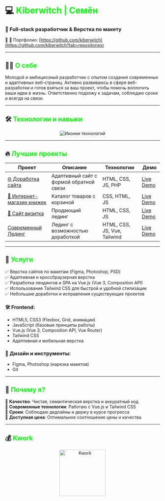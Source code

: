 # 💻 <span style="color: #00ff00">Kiberwitch | Семён</span> 
### 🚀 Full-stack разработчик & Верстка по макету
📍 
📂 Портфолио: [https://github.com/kiberwitch](https://github.com/kiberwitch?tab=repositories)

---

## 👨‍💻 <span style="color: #00ff00">О себе</span>
Молодой и амбициозный разработчик с опытом создания современных и адаптивных веб-страниц. Активно развиваюсь в сфере веб-разработки и готов взяться за ваш проект, чтобы помочь воплотить ваши идеи в жизнь. Ответственно подхожу к задачам, соблюдаю сроки и всегда на связи.

---

## 🛠 <span style="color: #00ff00">Технологии и навыки</span>
<div align="center">
  <img src="https://skillicons.dev/icons?i=html,css,js,php,vue,git,figma,tailwind&theme=dark&perline=8" alt="Иконки технологий" />
</div>

---

## 🔥 <span style="color: #00ff00">Лучшие проекты</span>

| Проект | Описание | Технологии | Демо |
|--------|----------|------------|------|
| [🌐 Доработка сайта](https://github.com/kiberwitch/Vitaliti_Website) | Адаптивный сайт с формой обратной связи | HTML, CSS, JS, PHP | [Live Demo](https://kiberwitch.github.io/Vitaliti_Website/) |
| [🛒 Интернет-магазин книжек](https://github.com/kiberwitch/Book_store) | Каталог товаров с корзиной | CSS, HTML, JS | [Live Demo](https://kiberwitch.github.io/Book_store/) |
| [🎨 Сайт визитка](https://github.com/kiberwitch/Site_business_ard_lawyer_Michelson) | Продающий лединг | HTML, CSS, JS | [Live Demo]() |
| [ Современный Лединг](https://github.com/kiberwitch/Vue+Tailwind) | Лединг с возможностью доработкой | HTML, CSS, JS, Vue, Tailwind | [Live Demo](https://kiberwitch.github.io/Vue-Tailwind/) |

---

## 💼 <span style="color: #00ff00">Услуги</span>
✅ Верстка сайтов по макетам (Figma, Photoshop, PSD)  
✅ Адаптивная и кроссбраузерная верстка  
✅ Разработка лендингов и SPA на Vue.js (Vue 3, Composition API)  
✅ Использование Tailwind CSS для быстрой и удобной стилизации  
✅ Небольшие доработки и исправления существующих проектов  

### 🛠 Frontend:
- HTML5, CSS3 (Flexbox, Grid, анимации)
- JavaScript (базовые принципы работы)
- Vue.js (Vue 3, Composition API, Vue Router)
- Tailwind CSS
- Адаптивная и мобильная верстка

### 🎨 Дизайн и инструменты:
- Figma, Photoshop (нарезка макетов)
- Git

---

## 🌟 <span style="color: #00ff00">Почему я?</span>
🔹 **Качество**: Чистая, семантическая верстка и аккуратный код  
🔹 **Современные технологии**: Работаю с Vue.js и Tailwind CSS  
🔹 **Сроки**: Соблюдаю дедлайны и держу в курсе прогресса  
🔹 **Доступная цена**: Оптимальное соотношение цены и качества  

---

## 💰 <span style="color: #00ff00">Kwork</span>
<div align="center">
  <a href="https://kwork.ru/user/kiberwitch" target="_blank">
    <img src="https://img.shields.io/badge/KWORK-00FF00?style=for-the-badge&logoColor=black&logo=data:image/svg+xml;base64,PHN2ZyB4bWxucz0iaHR0cDovL3d3dy53My5vcmcvMjAwMC9zdmciIHZpZXdCb3g9IjAgMCAyNCAyNCI+PHBhdGggZD0iTTEyIDBDNS4zNzMgMCAwIDUuMzczIDAgMTJzNS4zNzMgMTIgMTIgMTIgMTItNS4zNzMgMTItMTJTMTguNjI3IDAgMTIgMHoiIGZpbGw9IiNmZmYiLz48cGF0aCBkPSJNMTIgMkM2LjQ4NiAyIDIgNi40ODYgMiAxMnM0LjQ4NiAxMCAxMCAxMCAxMC00LjQ4NiAxMC0xMFMxNy41MTQgMiAxMiAyem0wIDE4YTggOCAwIDExMC0xNiA4IDggMCAwMTAgMTZ6IiBmaWxsPSIjMDBmZjAwIi8+PC9zdmc+" alt="Kwork" width="150"/>
  </a>
</div>
